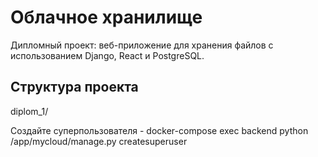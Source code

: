 # Облачное хранилище

Дипломный проект: веб-приложение для хранения файлов с использованием Django, React и PostgreSQL.

## Структура проекта

diplom_1/


Создайте суперпользователя - docker-compose exec backend python /app/mycloud/manage.py createsuperuser